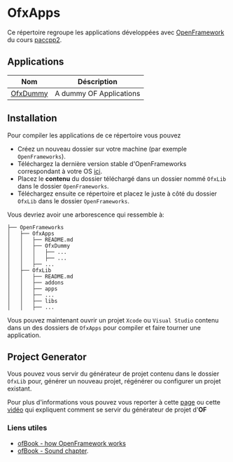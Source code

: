 # OfxApps

Ce répertoire regroupe les applications développées avec [OpenFramework](http://openframeworks.cc/) du cours [paccpp2](https://github.com/paccpp/paccpp2).

## Applications

| Nom                             | Déscription                         |
|---------------------------------|-------------------------------------|
|[OfxDummy](./OfxDummy)           | A dummy OF Applications             |

## Installation

Pour compiler les applications de ce répertoire vous pouvez

- Créez un nouveau dossier sur votre machine (par exemple `OpenFrameworks`).
- Téléchargez la dernière version stable d'OpenFrameworks correspondant à votre OS [ici](http://openframeworks.cc/download/).
- Placez le **contenu** du dossier téléchargé dans un dossier nommé `OfxLib` dans le dossier `OpenFrameworks`.
- Téléchargez ensuite ce répertoire et placez le juste à côté du dossier `OfxLib` dans le dossier `OpenFrameworks`.

Vous devriez avoir une arborescence qui ressemble à:

```
├── OpenFrameworks
│   ├── OfxApps
│   │   ├── README.md
│   │   ├── OfxDummy
│   │   │   ├── ...
│   │   │   ├── ...
│   │   ├── ...
│   ├── OfxLib
│   │   ├── README.md
│   │   ├── addons
│   │   ├── apps
│   │   ├── ...
│   │   ├── libs
│   │   ├── ...
```

Vous pouvez maintenant ouvrir un projet `Xcode` ou `Visual Studio` contenu dans un des dossiers de `OfxApps` pour compiler et faire tourner une application.

## Project Generator

Vous pouvez vous servir du générateur de projet contenu dans le dossier `OfxLib` pour, générer un nouveau projet, régénérer ou configurer un projet existant.

Pour plus d'informations vous pouvez vous reporter à cette [page](http://openframeworks.cc/learning/01_basics/create_a_new_project/) ou cette [vidéo](https://www.youtube.com/watch?v=4k2ZcvC0YEA) qui expliquent comment se servir du générateur de projet d'**OF**

### Liens utiles

- [ofBook - how OpenFramework works](http://openframeworks.cc/ofBook/chapters/how_of_works.html)
- [ofBook - Sound chapter](http://openframeworks.cc/ofBook/chapters/sound.html).
